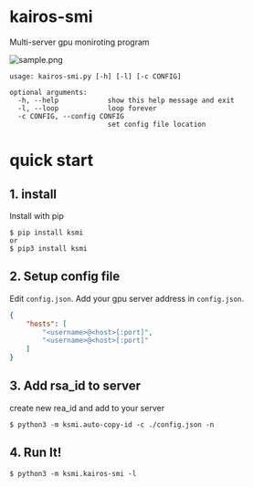 # kairos-smi
Multi-server gpu moniroting program

![sample.png](img/sample.png)

```
usage: kairos-smi.py [-h] [-l] [-c CONFIG]

optional arguments:
  -h, --help            show this help message and exit
  -l, --loop            loop forever
  -c CONFIG, --config CONFIG
                        set config file location
```

# quick start
## 1. install 
Install with pip
```shell
$ pip install ksmi
or
$ pip3 install ksmi
```

## 2. Setup config file
Edit `config.json`. Add your gpu server address in `config.json`.
```json
{
	"hosts": [
		"<username>@<host>[:port]",
		"<username>@<host>[:port]"
	]
}
```

## 3. Add rsa_id to server

create new rea_id and add to your server

```shell
$ python3 -m ksmi.auto-copy-id -c ./config.json -n
```

## 4. Run It!
```shell
$ python3 -m ksmi.kairos-smi -l
```


